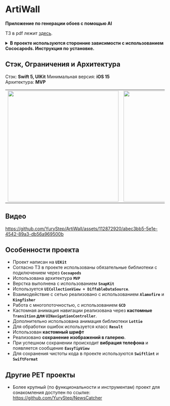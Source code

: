 # ArtiWall
**Приложение по генерации обоев с помощью AI**

ТЗ в pdf лежит [здесь](https://drive.google.com/file/d/1jcc4g7d0LgQcnwbXy4JgUkYkQXuYsWon/view?usp=drive_link).

<details>
<summary><b>В проекте используются сторонние зависимости с использованием Cococapods. Инструкция по установке.</b></summary>  

<br>Для успешной установки зависимостей выполните следующие шаги:</br>
1. Откройте терминал.
2. Перейдите в корневую директорию проекта.
3. Выполните команду: ```pod install```
4. Запустите **ArtiWall.xcworkspace**

</details>

## Стэк, Ограничения и Архитектура
Стэк: **Swift 5, UIKit** 
Минимальная версия: **iOS 15**   
Архитектура: **MVP**   

<table>
 <tr>
 <td align="center"><img src="https://i.imgur.com/8ytiDlZ.png" width="350"></td>
 <td align="center"><img src="https://i.imgur.com/brxdBFm.png" width="350"></td>
 <td align="center"><img src="https://i.imgur.com/VT2Ixk6.png" width="350"></td>
 <td align="center"><img src="https://i.imgur.com/SQAIk4E.png" width="350"></td>
 </tr>
</table>

## Видео

https://github.com/YuryStep/ArtiWall/assets/112872920/abec3bb5-5e1e-4542-89a3-db56a969500b

## Особенности проекта
* Проект написан на **`UIKit`**
* Согласно ТЗ в проекте использованы обязательные библиотеки с подключением через **`Cocoapods`**
* Использована архитектура **`MVP`**
* Верстка выполнена с использованием **`SnapKit`**
* Используется **`UICollectionView + DiffableDataSource`**.
* Взаимодействие с сетью реализовано с использованием **`Alamofire`** и **`Kingfisher`**
* Работа с многопоточностью, с использованием **`GCD`**
* Кастомная анимация навигации реализована через **кастомные `Transition` для `UINavigationController`**.
* Дополнительно использована анимация библиотеки **`Lottie`**
* Для обработки ошибок используется класс **`Result`**
* Использован **кастомный шрифт**
* Реализовано **сохранение изображений в галерею**.
* При успешном сохранении происходит **вибрация телефона** и появляется сообщение **`EasyTipView`**
* Для сохранения чистоты кода в проекте используются  **`Swiftlint`** и **`SwiftFormat`**

## Другие PET проекты
* Более крупный (по функциональности и инструментам) проект для ознакомления доступен по ссылке: https://github.com/YuryStep/NewsCatcher
